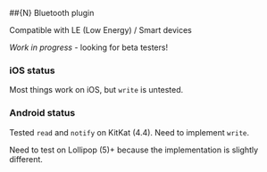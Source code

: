 ##{N} Bluetooth plugin

Compatible with LE (Low Energy) / Smart devices

_Work in progress_ - looking for beta testers!

### iOS status
Most things work on iOS, but `write` is untested.

### Android status
Tested `read` and `notify` on KitKat (4.4). Need to implement `write`.

Need to test on Lollipop (5)+ because the implementation is slightly different.